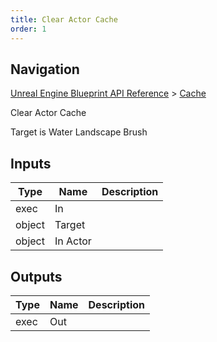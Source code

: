 ```yaml
---
title: Clear Actor Cache
order: 1
---
```

## Navigation

[Unreal Engine Blueprint API Reference](https://dev.epicgames.com/documentation/en-us/unreal-engine/BlueprintAPI) > [Cache](https://dev.epicgames.com/documentation/en-us/unreal-engine/BlueprintAPI/Cache)

Clear Actor Cache

Target is Water Landscape Brush

## Inputs

| Type | Name | Description |
| --- | --- | --- |
| exec | In |  |
| object | Target |  |
| object | In Actor |  |

## Outputs

| Type | Name | Description |
| --- | --- | --- |
| exec | Out |  |
